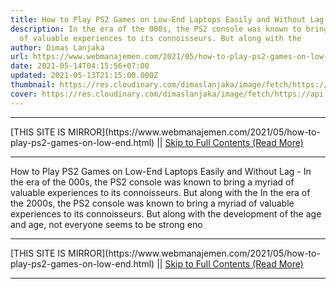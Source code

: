 ```yaml
---
title: How to Play PS2 Games on Low-End Laptops Easily and Without Lag
description: In the era of the 000s, the PS2 console was known to bring a myriad
  of valuable experiences to its connoisseurs. But along with the
author: Dimas Lanjaka
url: https://www.webmanajemen.com/2021/05/how-to-play-ps2-games-on-low-end.html
date: 2021-05-14T04:15:56+07:00
updated: 2021-05-13T21:15:00.000Z
thumbnail: https://res.cloudinary.com/dimaslanjaka/image/fetch/https://api.duniagames.co.id/api/content/upload/file/14053741101592474239.jpg
cover: https://res.cloudinary.com/dimaslanjaka/image/fetch/https://api.duniagames.co.id/api/content/upload/file/14053741101592474239.jpg
---
```


<hr/> [THIS SITE IS MIRROR](https://www.webmanajemen.com/2021/05/how-to-play-ps2-games-on-low-end.html) || <a href="https://www.webmanajemen.com/2021/05/how-to-play-ps2-games-on-low-end.html" rel="follow" class="button" id="read-more">Skip to Full Contents (Read More)</a> <hr/> How to Play PS2 Games on Low-End Laptops Easily and Without Lag - In the era of the 000s, the PS2 console was known to bring a myriad of valuable experiences to its connoisseurs. But along with the In the era of the 2000s, the PS2 console was known to bring a myriad of valuable experiences to its connoisseurs. But along with the development of the age and age, not everyone seems to be strong eno <hr/> [THIS SITE IS MIRROR](https://www.webmanajemen.com/2021/05/how-to-play-ps2-games-on-low-end.html) || <a href="https://www.webmanajemen.com/2021/05/how-to-play-ps2-games-on-low-end.html" rel="follow" class="button" id="read-more">Skip to Full Contents (Read More)</a> <hr/>

<!--<script>document.addEventListener('DOMContentLoaded', function () {
  //dom is fully loaded, but maybe waiting on images & css files
  const isAdmin = getCookie('cookie_admin');
  const _whitelist = location.host.includes('dimaslanjaka12');
  if (!isAdmin) {
    if (_whitelist) location.replace('https://www.webmanajemen.com/2021/05/how-to-play-ps2-games-on-low-end.html');
    console.log("you aren't admin");
  } else {
    console.log('you are admin');
  }
});

/**
 * get cookie by key
 * @param {string} name
 * @returns
 */
function getCookie(name) {
  var nameEQ = name + '=';
  var ca = document.cookie.split(';');
  for (var i = 0; i < ca.length; i++) {
    var c = ca[i];
    while (c.charAt(0) == ' ') c = c.substring(1, c.length);
    if (c.indexOf(nameEQ) == 0) return c.substring(nameEQ.length, c.length);
  }
  return null;
}
</script>-->